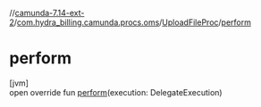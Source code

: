 //[camunda-7.14-ext-2](../../../index.md)/[com.hydra_billing.camunda.procs.oms](../index.md)/[UploadFileProc](index.md)/[perform](perform.md)

# perform

[jvm]\
open override fun [perform](perform.md)(execution: DelegateExecution)
